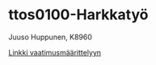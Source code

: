 # ttos0100-Harkkatyö

Juuso Huppunen, K8960

[Linkki vaatimusmäärittelyyn](https://github.com/SSH2JH/ttos0100-harkkatyo/wiki)
